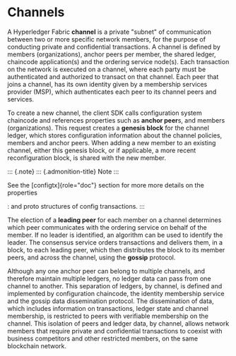 Channels
========

A Hyperledger Fabric **channel** is a private \"subnet\" of
communication between two or more specific network members, for the
purpose of conducting private and confidential transactions. A channel
is defined by members (organizations), anchor peers per member, the
shared ledger, chaincode application(s) and the ordering service
node(s). Each transaction on the network is executed on a channel, where
each party must be authenticated and authorized to transact on that
channel. Each peer that joins a channel, has its own identity given by a
membership services provider (MSP), which authenticates each peer to its
channel peers and services.

To create a new channel, the client SDK calls configuration system
chaincode and references properties such as **anchor peer**s, and
members (organizations). This request creates a **genesis block** for
the channel ledger, which stores configuration information about the
channel policies, members and anchor peers. When adding a new member to
an existing channel, either this genesis block, or if applicable, a more
recent reconfiguration block, is shared with the new member.

::: {.note}
::: {.admonition-title}
Note
:::

See the [configtx]{role="doc"} section for more more details on the properties

:   and proto structures of config transactions.
:::

The election of a **leading peer** for each member on a channel
determines which peer communicates with the ordering service on behalf
of the member. If no leader is identified, an algorithm can be used to
identify the leader. The consensus service orders transactions and
delivers them, in a block, to each leading peer, which then distributes
the block to its member peers, and across the channel, using the
**gossip** protocol.

Although any one anchor peer can belong to multiple channels, and
therefore maintain multiple ledgers, no ledger data can pass from one
channel to another. This separation of ledgers, by channel, is defined
and implemented by configuration chaincode, the identity membership
service and the gossip data dissemination protocol. The dissemination of
data, which includes information on transactions, ledger state and
channel membership, is restricted to peers with verifiable membership on
the channel. This isolation of peers and ledger data, by channel, allows
network members that require private and confidential transactions to
coexist with business competitors and other restricted members, on the
same blockchain network.
